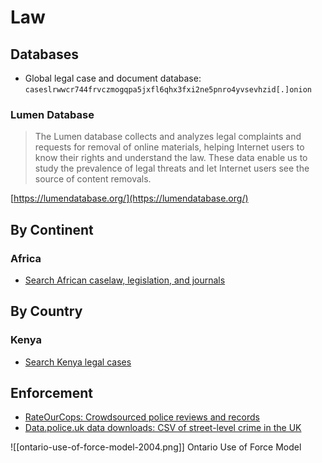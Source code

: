 # Law
## Databases
* Global legal case and document database: `caseslrwwcr744frvczmogqpa5jxfl6qhx3fxi2ne5pnro4yvsevhzid[.]onion`

### Lumen Database
> The Lumen database collects and analyzes legal complaints and requests for removal of online materials, helping Internet users to know their rights and understand the law. These data enable us to study the prevalence of legal threats and let Internet users see the source of content removals.

[https://lumendatabase.org/](https://lumendatabase.org/)

## By Continent
### Africa
* [Search African caselaw, legislation, and journals](https://africanlii.org/)

## By Country
### Kenya
* [Search Kenya legal cases](http://kenyalaw.org/)

## Enforcement
* [RateOurCops: Crowdsourced police reviews and records](https://rateourcops.org/)
* [Data.police.uk data downloads: CSV of street-level crime in the UK](https://data.police.uk/data/)

![[ontario-use-of-force-model-2004.png]]
Ontario Use of Force Model
